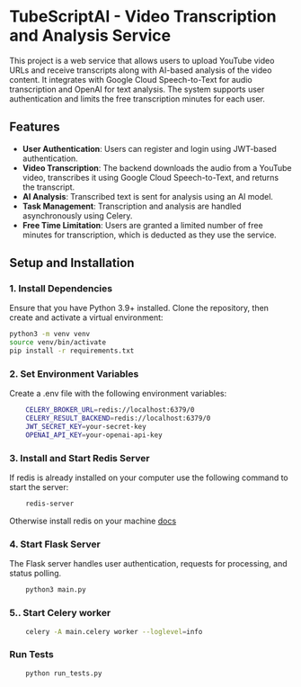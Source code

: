 # TubeScriptAI - Video Transcription and Analysis Service

This project is a web service that allows users to upload YouTube video URLs and receive transcripts along with AI-based analysis of the video content. It integrates with Google Cloud Speech-to-Text for audio transcription and OpenAI for text analysis. The system supports user authentication and limits the free transcription minutes for each user.

## Features

- **User Authentication**: Users can register and login using JWT-based authentication.
- **Video Transcription**: The backend downloads the audio from a YouTube video, transcribes it using Google Cloud Speech-to-Text, and returns the transcript.
- **AI Analysis**: Transcribed text is sent for analysis using an AI model.
- **Task Management**: Transcription and analysis are handled asynchronously using Celery.
- **Free Time Limitation**: Users are granted a limited number of free minutes for transcription, which is deducted as they use the service.

## Setup and Installation

### 1. Install Dependencies

Ensure that you have Python 3.9+ installed. Clone the repository, then create and activate a virtual environment:

```bash
python3 -m venv venv
source venv/bin/activate
pip install -r requirements.txt
```

### 2. Set Environment Variables

Create a .env file with the following environment variables:

```bash
    CELERY_BROKER_URL=redis://localhost:6379/0
    CELERY_RESULT_BACKEND=redis://localhost:6379/0
    JWT_SECRET_KEY=your-secret-key
    OPENAI_API_KEY=your-openai-api-key
```

### 3. Install and Start Redis Server

If redis is already installed on your computer use the following command to start the server:

```bash
    redis-server
```

Otherwise install redis on your machine [docs](https://redis.io/docs/latest/operate/oss_and_stack/install/)

### 4. Start Flask Server

The Flask server handles user authentication, requests for processing, and status polling.

```bash
    python3 main.py
```

### 5.. Start Celery worker

```bash
    celery -A main.celery worker --loglevel=info
```

### Run Tests

```bash
    python run_tests.py
```
